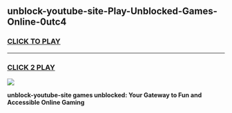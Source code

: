 
## unblock-youtube-site-Play-Unblocked-Games-Online-0utc4
<h3>
<a href="https://premium76.site?title=unblock-youtube-site&ref=25A">CLICK TO PLAY</a></h3>
<hr>

<h3>
<a href="https://premium76.site?title=unblock-youtube-site&ref=25A">CLICK 2 PLAY</a>
  
</h3>

<a href="https://premium76.site?title=unblock-youtube-site&ref=25A"><img src="https://clearcache.store/games.png"></a>


**unblock-youtube-site games unblocked: Your Gateway to Fun and Accessible Online Gaming**
